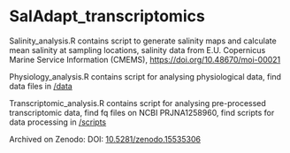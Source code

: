 # SalAdapt_transcriptomics

Salinity_analysis.R contains script to generate salinity maps and calculate mean salinity at sampling locations, salinity data from E.U. Copernicus Marine Service Information (CMEMS), https://doi.org/10.48670/moi-00021

Physiology_analysis.R contains script for analysing physiological data, find data files in [/data](/data)

Transcriptomic_analysis.R contains script for analysing pre-processed transcriptomic data, find fq files on NCBI PRJNA1258960, find scripts for data processing in [/scripts](/scripts)

Archived on Zenodo:  DOI: [10.5281/zenodo.15535306](https://doi.org/10.5281/zenodo.15535306)


